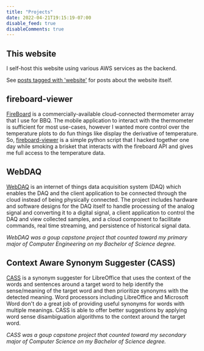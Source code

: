 ```yaml
---
title: "Projects"
date: 2022-04-21T19:15:19-07:00
disable_feed: true
disableComments: true
---
```


## This website
I self-host this website using various AWS services as the backend.

See [posts tagged with 'website'](/tags/website/) for posts about the website itself.

## fireboard-viewer
[FireBoard](https://www.fireboard.com/) is a commercially-available cloud-connected thermometer array that I use for BBQ. The mobile application to interact with the thermometer is sufficient for most use-cases, however I wanted more control over the temperature plots to do fun things like display the derivative of temperature. So, [fireboard-viewer](https://github.com/cwlucas41/fireboard-viewer) is a simple python script that I hacked together one day while smoking a brisket that interacts with the fireboard API and gives me full access to the temperature data.

## WebDAQ
[WebDAQ](https://github.com/cwlucas41/webDAQ) is an internet of things data acquisition system (DAQ) which enables the DAQ and the client application to be connected through the cloud instead of being physically connected. The project includes hardware and software designs for the DAQ itself to handle processing of the analog signal and converting it to a digital signal, a client application to control the DAQ and view collected samples, and a cloud component to facilitate commands, real time streaming, and persistence of historical signal data.

*WebDAQ was a goup capstone project that counted toward my primary major of Computer Engineering on my Bachelor of Science degree.*

## Context Aware Synonym Suggester (CASS)
[CASS](https://github.com/cwlucas41/CASS) is a synonym suggester for LibreOffice that uses the context of the words and sentences around a target word to help identify the sense/meaning of the target word and then prioritize synonyms with the detected meaning. Word processors including LibreOffice and Microsoft Word don't do a great job of providing useful synonyms for words with multiple meanings. CASS is able to offer better suggestions by applying word sense disambiguation algorithms to the context around the target word.

*CASS was a goup capstone project that counted toward my secondary major of Computer Science on my Bachelor of Science degree.*
